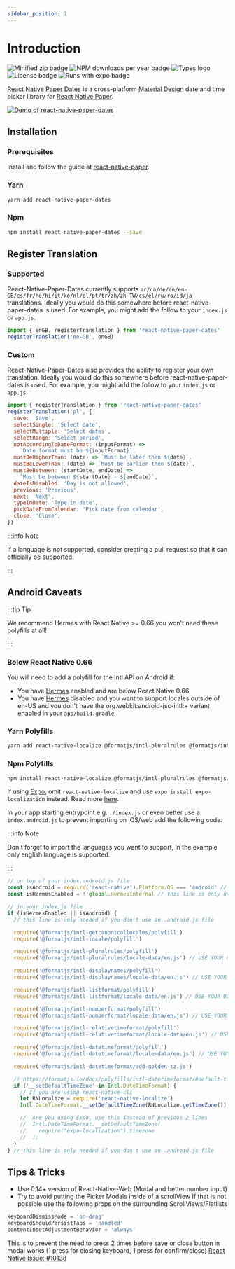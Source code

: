 ```yaml
---
sidebar_position: 1
---
```


# Introduction

![Minified zip badge](https://badgen.net/bundlephobia/minzip/react-native-paper-dates)
![NPM downloads per year badge](https://badgen.net/npm/dy/react-native-paper-dates)
![Types logo](https://badgen.net/npm/types/react-native-paper-dates)
![License badge](https://badgen.net/npm/license/react-native-paper-dates)
![Runs with expo badge](https://img.shields.io/badge/Runs%20with%20Expo-4630EB.svg?style=flat-square&logo=EXPO&labelColor=f3f3f3&logoColor=000)

[React Native Paper Dates](https://github.com/web-ridge/react-native-paper-dates) is a cross-platform [Material Design](https://m3.material.io/) date and time picker library for [React Native Paper](https://reactnativepaper.com/).

[![Demo of react-native-paper-dates](https://github.com/web-ridge/react-native-paper-dates/assets/7604441/c1ae6c92-94a6-43f8-90b0-8f21c20fd4e9)](https://www.youtube.com/watch?v=SHhQU2doTug)

## Installation

### Prerequisites

Install and follow the guide at [react-native-paper](https://callstack.github.io/react-native-paper/getting-started.html).

### Yarn

```bash
yarn add react-native-paper-dates
```

### Npm

```bash
npm install react-native-paper-dates --save
```

## Register Translation

### Supported

React-Native-Paper-Dates currently supports `ar/ca/de/en/en-GB/es/fr/he/hi/it/ko/nl/pl/pt/tr/zh/zh-TW/cs/el/ru/ro/id/ja` translations. Ideally you would do this somewhere before react-native-paper-dates is used. For example, you might add the follow to your `index.js` or `app.js`.

```javascript
import { enGB, registerTranslation } from 'react-native-paper-dates'
registerTranslation('en-GB', enGB)
```

### Custom

React-Native-Paper-Dates also provides the ability to register your own translation. Ideally you would do this somewhere before react-native-paper-dates is used. For example, you might add the follow to your `index.js` or `app.js`.

```javascript
import { registerTranslation } from 'react-native-paper-dates'
registerTranslation('pl', {
  save: 'Save',
  selectSingle: 'Select date',
  selectMultiple: 'Select dates',
  selectRange: 'Select period',
  notAccordingToDateFormat: (inputFormat) =>
    `Date format must be ${inputFormat}`,
  mustBeHigherThan: (date) => `Must be later then ${date}`,
  mustBeLowerThan: (date) => `Must be earlier then ${date}`,
  mustBeBetween: (startDate, endDate) =>
    `Must be between ${startDate} - ${endDate}`,
  dateIsDisabled: 'Day is not allowed',
  previous: 'Previous',
  next: 'Next',
  typeInDate: 'Type in date',
  pickDateFromCalendar: 'Pick date from calendar',
  close: 'Close',
})
```

:::info Note

If a language is not supported, consider creating a pull request so that it can officially be supported.

:::

## Android Caveats

:::tip Tip

We recommend Hermes with React Native >= 0.66 you won't need these polyfills at all!

:::

### Below React Native 0.66

You will need to add a polyfill for the Intl API on Android if:

- You have [Hermes](https://github.com/facebook/hermes/issues/23) enabled and are below React Native 0.66.
- You have [Hermes](https://github.com/facebook/hermes/issues/23) disabled and you want to support locales outside of en-US and you don't have the org.webkit:android-jsc-intl:+ variant enabled in your `app/build.gradle`.

### Yarn Polyfills

```bash
yarn add react-native-localize @formatjs/intl-pluralrules @formatjs/intl-getcanonicallocales @formatjs/intl-listformat @formatjs/intl-displaynames @formatjs/intl-locale @formatjs/intl-datetimeformat @formatjs/intl-numberformat @formatjs/intl-relativetimeformat
```

### Npm Polyfills

```bash
npm install react-native-localize @formatjs/intl-pluralrules @formatjs/intl-getcanonicallocales @formatjs/intl-listformat @formatjs/intl-displaynames @formatjs/intl-locale @formatjs/intl-datetimeformat @formatjs/intl-numberformat @formatjs/intl-relativetimeformat --save
```

If using [Expo](https://docs.expo.dev/), omit `react-native-localize` and use `expo install expo-localization` instead. Read more [here](https://docs.expo.dev/versions/latest/sdk/localization/#installation).

In your app starting entrypoint e.g. `./index.js` or even better use a `index.android.js` to prevent importing on iOS/web add the following code.

:::info Note

Don't forget to import the languages you want to support, in the example only english language is supported.

:::

```javascript
// on top of your index.android.js file
const isAndroid = require('react-native').Platform.OS === 'android' // this line is only needed if you don't use an .android.js file
const isHermesEnabled = !!global.HermesInternal // this line is only needed if you don't use an .android.js file

// in your index.js file
if (isHermesEnabled || isAndroid) {
  // this line is only needed if you don't use an .android.js file

  require('@formatjs/intl-getcanonicallocales/polyfill')
  require('@formatjs/intl-locale/polyfill')

  require('@formatjs/intl-pluralrules/polyfill')
  require('@formatjs/intl-pluralrules/locale-data/en.js') // USE YOUR OWN LANGUAGE OR MULTIPLE IMPORTS YOU WANT TO SUPPORT

  require('@formatjs/intl-displaynames/polyfill')
  require('@formatjs/intl-displaynames/locale-data/en.js') // USE YOUR OWN LANGUAGE OR MULTIPLE IMPORTS YOU WANT TO SUPPORT

  require('@formatjs/intl-listformat/polyfill')
  require('@formatjs/intl-listformat/locale-data/en.js') // USE YOUR OWN LANGUAGE OR MULTIPLE IMPORTS YOU WANT TO SUPPORT

  require('@formatjs/intl-numberformat/polyfill')
  require('@formatjs/intl-numberformat/locale-data/en.js') // USE YOUR OWN LANGUAGE OR MULTIPLE IMPORTS YOU WANT TO SUPPORT

  require('@formatjs/intl-relativetimeformat/polyfill')
  require('@formatjs/intl-relativetimeformat/locale-data/en.js') // USE YOUR OWN LANGUAGE OR MULTIPLE IMPORTS YOU WANT TO SUPPORT

  require('@formatjs/intl-datetimeformat/polyfill')
  require('@formatjs/intl-datetimeformat/locale-data/en.js') // USE YOUR OWN LANGUAGE OR MULTIPLE IMPORTS YOU WANT TO SUPPORT

  require('@formatjs/intl-datetimeformat/add-golden-tz.js')

  // https://formatjs.io/docs/polyfills/intl-datetimeformat/#default-timezone
  if ('__setDefaultTimeZone' in Intl.DateTimeFormat) {
    // If you are using react-native-cli
    let RNLocalize = require('react-native-localize')
    Intl.DateTimeFormat.__setDefaultTimeZone(RNLocalize.getTimeZone())

    //  Are you using Expo, use this instead of previous 2 lines
    //  Intl.DateTimeFormat.__setDefaultTimeZone(
    //    require("expo-localization").timezone
    //  );
  }
} // this line is only needed if you don't use an .android.js file
```

## Tips & Tricks

- Use 0.14+ version of React-Native-Web (Modal and better number input)
- Try to avoid putting the Picker Modals inside of a scrollView If that is not possible use the following props on the surrounding ScrollViews/Flatlists

```javascript
keyboardDismissMode = 'on-drag'
keyboardShouldPersistTaps = 'handled'
contentInsetAdjustmentBehavior = 'always'
```

This is to prevent the need to press 2 times before save or close button in modal works (1 press for closing keyboard, 1 press for confirm/close) [React Native Issue: #10138](https://github.com/facebook/react-native/issues/10138)
